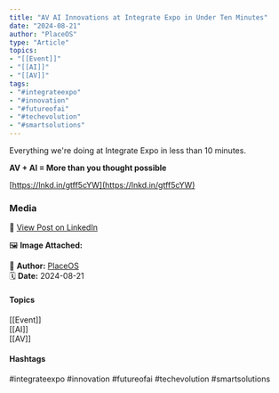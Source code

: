 ```yaml
---
title: "AV AI Innovations at Integrate Expo in Under Ten Minutes"  
date: "2024-08-21"  
author: "PlaceOS"  
type: "Article"  
topics:  
- "[[Event]]"  
- "[[AI]]"  
- "[[AV]]"   
tags:  
- "#integrateexpo"  
- "#innovation"  
- "#futureofai"  
- "#techevolution"  
- "#smartsolutions"  
---
```


Everything we're doing at Integrate Expo in less than 10 minutes.

**AV + AI = More than you thought possible**

[https://lnkd.in/gtff5cYW](https://lnkd.in/gtff5cYW)

### Media

🔗 [View Post on LinkedIn](https://www.linkedin.com/feed/update/urn:li:activity:7231951136285474816)  
  
🖼 **Image Attached:**  
  
  
👤 **Author:** [PlaceOS](https://www.linkedin.com/company/placeos/)  
🗓️ **Date:** 2024-08-21

#### Topics

[[Event]]  
[[AI]]  
[[AV]]  

#### Hashtags

#integrateexpo #innovation #futureofai #techevolution #smartsolutions